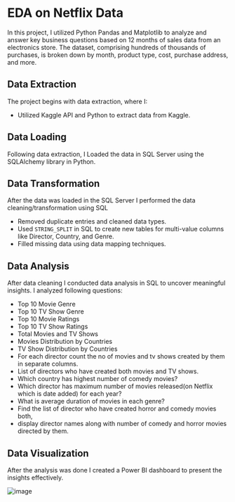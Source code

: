 # EDA on Netflix Data

In this project, I utilized Python Pandas and Matplotlib to analyze and answer key business questions based on 12 months of sales data from an electronics store. The dataset, comprising hundreds of thousands of purchases, is broken down by month, product type, cost, purchase address, and more.

## Data Extraction

The project begins with data extraction, where I:
* Utilized Kaggle API and Python to extract data from Kaggle.

## Data Loading
Following data extraction, I Loaded the data in SQL Server using the SQLAlchemy library in Python.

## Data Transformation
After the data was loaded in the SQL Server I performed the data cleaning/transformation using SQL
* Removed duplicate entries and cleaned data types.
* Used ```STRING_SPLIT``` in SQL to create new tables for multi-value columns like Director, Country, and Genre.
* Filled missing data using data mapping techniques.

## Data Analysis
After data cleaning I conducted data analysis in SQL to uncover meaningful insights. I analyzed following questions:
* Top 10 Movie Genre
* Top 10 TV Show Genre
* Top 10 Movie Ratings
* Top 10 TV Show Ratings
* Total Movies and TV Shows
* Movies Distribution by Countries
* TV Show Distribution by Countries
* For each director count the no of movies and tv shows created by them in separate columns.
* List of directors who have created both movies and TV shows.
* Which country has highest number of comedy movies?
* Which director has maximum number of movies released(on Netflix which is date added) for each year?
* What is average duration of movies in each genre?
* Find the list of director who have created horror and comedy movies both,
* display director names along with number of comedy and horror movies directed by them.

## Data Visualization
After the analysis was done I created a Power BI dashboard to present the insights effectively.

![image](https://github.com/user-attachments/assets/1b4c20a4-9874-49ca-abc0-8a58958ae79e)
